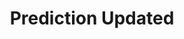 ---
title: Prediction Updated
description: Trigger for when a Twitch Prediction is Updated
version: 0.0.50
twitchService: EventSub
variables:
  - name: prediction.Id
    type: string
    description: Twitch's internal id for the prediction
  - name: prediction.CreatedAt
    type: DateTime
    description: The timestamp that the prediction was created
    value: 8/4/2023 10:56:06 AM
  - name: prediction.Title
    type: string
    description: The title of the prediction
    value: My prediction title
  - name: prediction.PredictionWindow
    type: number
    description: The duration of the prediction
    value: 300
  - name: prediction.outcome#.id
    type: string
    description: The id for this outcome
  - name: prediction.outcome#.title
    type: string
    description: The title for this outcome
    value: Outcome 1
  - name: prediction.outcome#.users
    type: number
    description: How many users voted for this outcome
    value: 20
  - name: prediction.outcome#.points
    type: number
    description: The amount of channel points used for this outcome
    value: 1200
  - name: prediction.outcome#.color
    type: string
    description: In capital letters the color name for this outcome
    value: BLUE
  - name: prediction._json
    type: string
    description: All the variables in a JSON Object
---